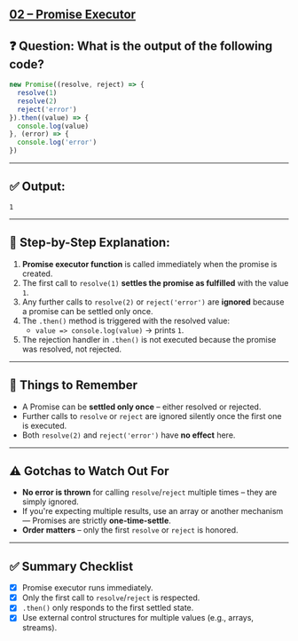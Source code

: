 ## [02 – Promise Executor](https://bigfrontend.dev/quiz/2-promise-executor)

## ❓ Question: What is the output of the following code?

```js
new Promise((resolve, reject) => {
  resolve(1)
  resolve(2)
  reject('error')
}).then((value) => {
  console.log(value)
}, (error) => {
  console.log('error')
})
```

---

## ✅ Output:
```
1
```

---

## 🧠 Step-by-Step Explanation:

1. **Promise executor function** is called immediately when the promise is created.
2. The first call to `resolve(1)` **settles the promise as fulfilled** with the value `1`.
3. Any further calls to `resolve(2)` or `reject('error')` are **ignored** because a promise can be settled only once.
4. The `.then()` method is triggered with the resolved value:
   - `value => console.log(value)` → prints `1`.
5. The rejection handler in `.then()` is not executed because the promise was resolved, not rejected.

---

## 📌 Things to Remember

- A Promise can be **settled only once** – either resolved or rejected.
- Further calls to `resolve` or `reject` are ignored silently once the first one is executed.
- Both `resolve(2)` and `reject('error')` have **no effect** here.

---

## ⚠️ Gotchas to Watch Out For

- **No error is thrown** for calling `resolve`/`reject` multiple times – they are simply ignored.
- If you're expecting multiple results, use an array or another mechanism — Promises are strictly **one-time-settle**.
- **Order matters** – only the first `resolve` or `reject` is honored.

---

## ✅ Summary Checklist

- [x] Promise executor runs immediately.
- [x] Only the first call to `resolve`/`reject` is respected.
- [x] `.then()` only responds to the first settled state.
- [x] Use external control structures for multiple values (e.g., arrays, streams).
